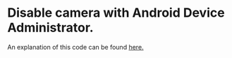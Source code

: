 # Disable camera with Android Device Administrator.
An explanation of this code can be found [here.](http://androidadministrator.com/android-device-administrator-disable-camera/)

